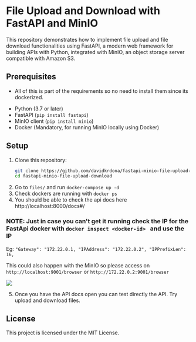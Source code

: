 # File Upload and Download with FastAPI and MinIO

This repository demonstrates how to implement file upload and file download functionalities using FastAPI, a modern web framework for building APIs with Python, integrated with MinIO, an object storage server compatible with Amazon S3.

## Prerequisites

* All of this is part of the requirements so no need to install them since its dockerized.
- Python (3.7 or later)
- FastAPI (`pip install fastapi`)
- MinIO client (`pip install minio`)
- Docker (Mandatory, for running MinIO locally using Docker)

## Setup

1. Clone this repository:
   ```bash
   git clone https://github.com/davidkrdona/fastapi-minio-file-upload-download.git
   cd fastapi-minio-file-upload-download

2. Go to `files/` and run `docker-compose up -d`
3. Check dockers are running with `docker ps`
4. You should be able to check the api docs here http://localhost:8000/docs#/
### NOTE: Just in case you can't get it running check the IP for the FastApi docker with `docker inspect <docker-id> ` and use the IP 
Eg:
`"Gateway": "172.22.0.1, "IPAddress": "172.22.0.2", "IPPrefixLen": 16,`

This could also happen with the MinIO so please access on `http://localhost:9001/browser` or `http://172.22.0.2:9001/browser`

![](files/assets/docker_minio.png)

5. Once you have the API docs open you can test directly the API. Try upload and download files.


## License
This project is licensed under the MIT License.
